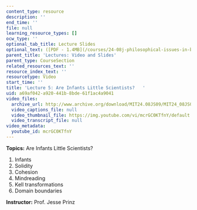 ```yaml
---
content_type: resource
description: ''
end_time: ''
file: null
learning_resource_types: []
ocw_type: ''
optional_tab_title: Lecture Slides
optional_text: ([PDF - 1.4MB](/courses/24-08j-philosophical-issues-in-brain-science-spring-2009/resources/mit24_08js09_lec5))
parent_title: 'Lectures: Video and Slides'
parent_type: CourseSection
related_resources_text: ''
resource_index_text: ''
resourcetype: Video
start_time: ''
title: 'Lecture 5: Are Infants Little Scientists?   '
uid: a69af042-a920-441b-8bde-61f1ac4a9041
video_files:
  archive_url: http://www.archive.org/download/MIT24.08JS09/MIT24_08JS09_lec05_300k.mp4
  video_captions_file: null
  video_thumbnail_file: https://img.youtube.com/vi/mcrGC0KTfnY/default.jpg
  video_transcript_file: null
video_metadata:
  youtube_id: mcrGC0KTfnY
---
```


**Topics:** Are Infants Little Scientists?

1.  Infants
2.  Solidity
3.  Cohesion
4.  Mindreading
5.  Kell transformations
6.  Domain boundaries

**Instructor:** Prof. Jesse Prinz



